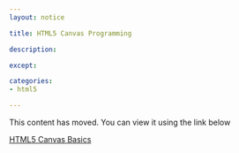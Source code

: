 ```yaml
---
layout: notice

title: HTML5 Canvas Programming

description:

except:

categories:
- html5

---
```


 <div id="feature-button">

This content has moved. You can view it using the link below
<p/>
    <a href="/html5-canvas-basics" class='button'>HTML5 Canvas Basics<a>
  </div>  